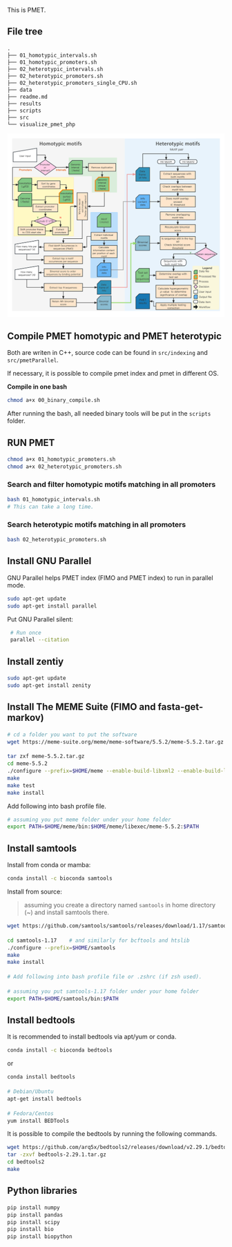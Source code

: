 This is PMET.

## File tree

```shell
.
├── 01_homotypic_intervals.sh
├── 01_homotypic_promoters.sh
├── 02_heterotypic_intervals.sh
├── 02_heterotypic_promoters.sh
├── 02_heterotypic_promoters_single_CPU.sh
├── data
├── readme.md
├── results
├── scripts
├── src
└── visualize_pmet_php
```

![](https://raw.githubusercontent.com/duocang/images/master/PicGo/202307202339573.png)

## Compile PMET homotypic and PMET heterotypic

Both are writen in C++, source code can be found in `src/indexing` and `src/pmetParallel`.

If necessary, it is possible to compile pmet index and pmet in different OS.

**Compile in one bash**

```bash
chmod a+x 00_binary_compile.sh
```

After running the bash, all needed binary tools will be put in the `scripts` folder.



## RUN PMET

```bash
chmod a+x 01_homotypic_promoters.sh
chmod a+x 02_heterotypic_promoters.sh
```
### Search and filter homotypic motifs matching in all promoters

```bash
bash 01_homotypic_intervals.sh
# This can take a long time.
```

### Search heterotypic motifs matching in all promoters
```bash
bash 02_heterotypic_promoters.sh
```


## Install GNU Parallel

GNU Parallel helps PMET index (FIMO and PMET index) to run in parallel mode.

```bash
sudo apt-get update
sudo apt-get install parallel
```

Put GNU Parallel silent:

```bash
 # Run once
 parallel --citation
```

## Install zentiy

```bash
sudo apt-get update
sudo apt-get install zenity
```

## Install The MEME Suite (FIMO and fasta-get-markov)

```bash
# cd a folder you want to put the software
wget https://meme-suite.org/meme/meme-software/5.5.2/meme-5.5.2.tar.gz

tar zxf meme-5.5.2.tar.gz
cd meme-5.5.2
./configure --prefix=$HOME/meme --enable-build-libxml2 --enable-build-libxslt
make
make test
make install
```

Add following into bash profile file.

```bash
# assuming you put meme folder under your home folder
export PATH=$HOME/meme/bin:$HOME/meme/libexec/meme-5.5.2:$PATH
```

## Install samtools

Install from conda or mamba:

```bash
conda install -c bioconda samtools
```

Install from source:

> assuming you create a directory named `samtools` in home directory (~) and install samtools there.

```bash
wget https://github.com/samtools/samtools/releases/download/1.17/samtools-1.17.tar.bz2

cd samtools-1.17    # and similarly for bcftools and htslib
./configure --prefix=$HOME/samtools
make
make install

# Add following into bash profile file or .zshrc (if zsh used).

# assuming you put samtools-1.17 folder under your home folder
export PATH=$HOME/samtools/bin:$PATH
```

## Install bedtools

It is recommended to install bedtools via apt/yum or conda.

```bash
conda install -c bioconda bedtools
```

or

```bash
conda install bedtools

# Debian/Ubuntu
apt-get install bedtools

# Fedora/Centos
yum install BEDTools
```

It is possible to compile the bedtools by running the following commands.

```bash
wget https://github.com/arq5x/bedtools2/releases/download/v2.29.1/bedtools-2.29.1.tar.gz
tar -zxvf bedtools-2.29.1.tar.gz
cd bedtools2
make
```

## Python libraries

```bash
pip install numpy
pip install pandas
pip install scipy
pip install bio
pip install biopython
```